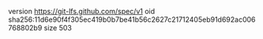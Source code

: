 version https://git-lfs.github.com/spec/v1
oid sha256:11d6e90f4f305ec419b0b7be41b56c2627c21712405eb91d692ac006768802b9
size 503
